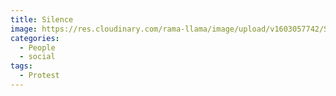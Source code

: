 ```yaml
---
title: Silence
image: https://res.cloudinary.com/rama-llama/image/upload/v1603057742/Silence_copy_jzmlho.jpg
categories:
  - People
  - social
tags:
  - Protest
---
```

